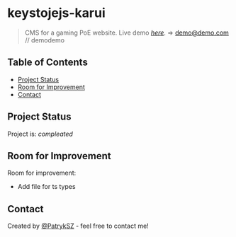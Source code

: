 # keystojejs-karui
> CMS for a gaming PoE website.
> Live demo [_here_](https://admin.karui.pl/signin). => demo@demo.com // demodemo


## Table of Contents
* [Project Status](#project-status)
* [Room for Improvement](#room-for-improvement)
* [Contact](#contact)
<!-- * [License](#license) -->


## Project Status
Project is: _compleated_


## Room for Improvement

Room for improvement:
- Add file for ts types


## Contact
Created by [@PatrykSZ](https://www.patryk.site) - feel free to contact me!


<!-- Optional -->
<!-- ## License -->
<!-- This project is open source and available under the [... License](). -->

<!-- You don't have to include all sections - just the one's relevant to your project -->
